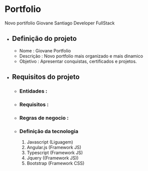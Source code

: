 # Portfolio
Novo portifolio Giovane Santiago Developer FullStack

- ##  Definição do projeto
    - Nome : Giovane Portfolio
    - Descrição : Novo portfolio mais organizado e mais dinamico 
    - Objetivo : Apresentar conquistas, certificados e projetos.
- ## Requisitos do projeto
    - ### Entidades : 
        
    - ### Requisitos :
        
    - ### Regras de negocio :
        
    - ### Definição da tecnologia
        1. Javascript (Liguagem)
        2. Angular.js (Framework JS)
        3. Typescript (Framework JS)
        4. Jquery ((Framework JS))
        5. Bootstrap (Framework CSS)
        


        